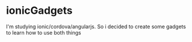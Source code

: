 # ionicGadgets
I'm studying ionic/cordova/angularjs. So i decided to create some gadgets to learn how to use both things
